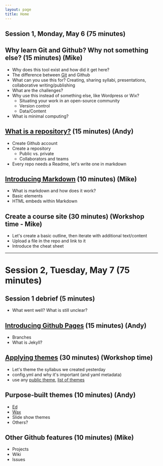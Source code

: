 ```yaml
---
layout: page
title: Home
---
```


## Session 1, Monday, May 6 (75 minutes)

## Why learn Git and Github? Why not something else? (15 minutes) (Mike)
- Why does this tool exist and how did it get here?
- The difference between [Git](https://github.com/DHRI-Curriculum/git) and Github
- What can you use this for? Creating, sharing syllabi, presentations, collaborative writing/publishing
- What are the challenges?
- Why use this instead of something else, like Wordpress or Wix?
  - Situating your work in an open-source community
  - Version control
  - Data/Content
- What is minimal computing? 

## [What is a repository?](repositories.md) (15 minutes) (Andy)
- Create Github account
- Create a repository
  - Public vs. private
  - Collaborators and teams
- Every repo needs a Readme, let's write one in markdown

## [Introducing Markdown](markdown.md) (10 minutes) (Mike)
- What is markdown and how does it work?
- Basic elements
- HTML embeds within Markdown

## Create a course site (30 minutes) (Workshop time - Mike)
- Let's create a basic outline, then iterate with additional text/content
- Upload a file in the repo and link to it
- Introduce the cheat sheet

----------

# Session 2, Tuesday, May 7 (75 minutes)

## Session 1 debrief (5 minutes)
- What went well? What is still unclear?

## [Introducing Github Pages](pages.md) (15 minutes) (Andy)
- Branches
- What is Jekyll?

## [Applying themes](themes.md) (30 minutes) (Workshop time)
- Let's theme the syllabus we created yesterday
- config.yml and why it's important (and yaml metadata)
- use any [public theme](https://github.blog/2017-11-29-use-any-theme-with-github-pages/), [list of themes](https://github.com/topics/jekyll-theme)

## Purpose-built themes (10 minutes) (Andy)
- [Ed](https://github.com/minicomp/ed)
- [Wax](https://github.com/minicomp/wax/)
- Slide show themes
- Others?

## Other Github features (10 minutes) (Mike)
- Projects
- Wiki
- Issues
